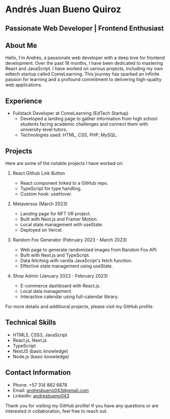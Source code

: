 # Andrés Juan Bueno Quiroz

## Passionate Web Developer | Frontend Enthusiast

## About Me
Hello, I'm Andrés, a passionate web developer with a deep love for frontend development. Over the past 18 months, I have been dedicated to mastering React and JavaScript. I have worked on various projects, including my own edtech startup called ComeLearning. This journey has sparked an infinite passion for learning and a profound commitment to delivering high-quality web applications.

## Experience
- Fullstack Developer at ComeLearning (EdTech Startup)
  - Developed a landing page to gather information from high school students facing academic challenges and connect them with university-level tutors.
  - Technologies used: HTML, CSS, PHP, MySQL.

## Projects
Here are some of the notable projects I have worked on:

1. React Github Link Button
   - React component linked to a GitHub repo.
   - TypeScript for type handling.
   - Custom hook: useHover.

2. Metaversus (March 2023)
   - Landing page for NFT VR project.
   - Built with Next.js and Framer Motion.
   - Local state management with useState.
   - Deployed on Vercel.

3. Random Fox Generator (February 2023 - March 2023)
   - Web page to generate randomized images from Random Fox API.
   - Built with Next.js and TypeScript.
   - Data fetching with vanilla JavaScript's fetch function.
   - Effective state management using useState.

4. Shop Admin (January 2023 - February 2023)
   - E-commerce dashboard with React.js.
   - Local data management.
   - Interactive calendar using full-calendar library.

For more details and additional projects, please visit my GitHub profile.

## Technical Skills
- HTML5, CSS3, JavaScript
- React.js, Next.js
- TypeScript
- NestJS (basic knowledge)
- Node.js (basic knowledge)

## Contact Information
- Phone: +57 314 862 6878
- Email: andresbueno043@gmail.com
- LinkedIn: [andresbueno043](https://www.linkedin.com/in/andresbueno043)

Thank you for visiting my GitHub profile! If you have any questions or are interested in collaboration, feel free to reach out.

